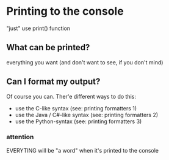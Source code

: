 #	Printing to the console

"just" use print() function

##	What can be printed?

everything you want (and don't want to see, if you don't mind)

##	Can I format my output?

Of course you can. Ther'e different ways to do this:
- use the C-like syntax (see: printing formatters 1)
- use the Java / C#-like syntax (see: printing formatters 2)
- use the Python-syntax (see: printing formatters 3)

###	attention
EVERYTING will be "a word" when it's printed to the console